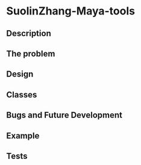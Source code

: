 # SuolinZhang-Maya-tools
## Description
## The problem
## Design
## Classes
## Bugs and Future Development
## Example
## Tests
